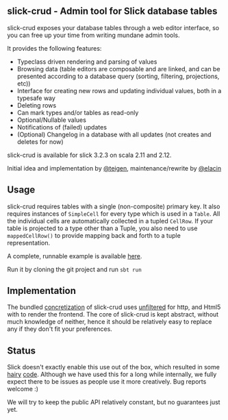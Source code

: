 ## slick-crud - Admin tool for Slick database tables

slick-crud exposes your database tables through a web editor interface, so you can free up your
time from writing mundane admin tools.

It provides the following features:
- Typeclass driven rendering and parsing of values
- Browsing data (table editors are composable and are linked, and can be presented according to a database query (sorting, filtering, projections, etc))
- Interface for creating new rows and updating individual values, both in a typesafe way
- Deleting rows
- Can mark types and/or tables as read-only
- Optional/Nullable values
- Notifications of (failed) updates
- (Optional) Changelog in a database with all updates (not creates and deletes for now)

slick-crud is available for slick 3.2.3 on scala 2.11 and 2.12.
 
Initial idea and implementation by [@teigen][teigen], maintenance/rewrite by [@elacin][elacin]

## Usage

slick-crud requires tables with a single (non-composite) primary key. It also requires instances of `SimpleCell`
 for every type which is used in a `Table`. All the individual cells are automatically collected in a tupled `CellRow`.
 If your table is projected to a type other than a Tuple, you also need to use `mappedCellRow()`
 to provide mapping back and forth to a tuple representation.

A complete, runnable example is available [here][demo].

Run it by cloning the git project and run `sbt run`


## Implementation

The bundled [concretization][crud-unfiltered] of slick-crud uses [unfiltered][unfiltered]
for http, and Html5 with to render the frontend.
The core of slick-crud is kept abstract, without much knowledge of neither, hence it should be relatively
easy to replace any if they don't fit your preferences.

## Status
Slick doesn't exactly enable this use out of the box, which resulted in some [hairy][columnPicker] [code][astParser].
Although we have used this for a long while internally, we fully expect there to be issues as people use
it more creatively. Bug reports welcome :)

We will try to keep the public API relatively constant, but no guarantees just yet.

[teigen]: https://github.com/teigen
[elacin]: https://github.com/elacin
[demo]: demo/src/main/scala/no/penger/crud/CrudDemoWebApp.scala
[crud-unfiltered]: unfiltered/src/main/scala/no/penger/crud
[unfiltered]: https://github.com/unfiltered/unfiltered
[columnPicker]: core/src/main/scala/no/penger/crud/columnPicker.scala
[astParser]: core/src/main/scala/no/penger/crud/astParser.scala